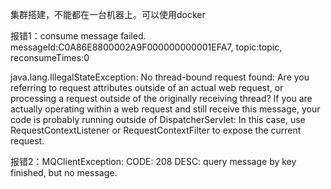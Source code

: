 集群搭建，不能都在一台机器上。可以使用docker

报错1：consume message failed. messageId:C0A86E8800002A9F000000000001EFA7, topic:topic, reconsumeTimes:0

java.lang.IllegalStateException: No thread-bound request found: Are you referring to request attributes outside of an actual web request, or processing a request outside of the originally receiving thread? If you are actually operating within a web request and still receive this message, your code is probably running outside of DispatcherServlet: In this case, use RequestContextListener or RequestContextFilter to expose the current request.

报错2：MQClientException: CODE: 208  DESC: query message by key finished, but no message.